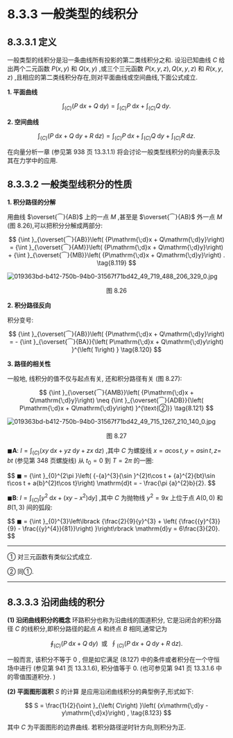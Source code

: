 # 8.3.3 一般类型的线积分

## 8.3.3.1 定义

一般类型的线积分是沿一条曲线所有投影的第二类线积分之和. 设沿已知曲线 $C$ 给出两个二元函数 $P\left( {x, y}\right)$ 和 $Q\left( {x, y}\right)$ ,或三个三元函数 $P\left( {x, y, z}\right) , Q\left( {x, y, z}\right)$ 和 $R\left( {x, y, z}\right)$ ,且相应的第二类线积分存在,则对平面曲线或空间曲线,下面公式成立.

**1. 平面曲线**

$$
{\int }_{\left( C\right) }\left( {P\mathrm{\;d}x + Q\mathrm{\;d}y}\right)  = {\int }_{\left( C\right) }P\mathrm{\;d}x + {\int }_{\left( C\right) }Q\mathrm{\;d}y. \tag{8.118a}
$$

**2. 空间曲线**

$$
{\int }_{\left( C\right) }\left( {P\mathrm{\;d}x + Q\mathrm{\;d}y + R\mathrm{\;d}z}\right)  = {\int }_{\left( C\right) }P\mathrm{\;d}x + {\int }_{\left( C\right) }Q\mathrm{\;d}y + {\int }_{\left( C\right) }R\mathrm{\;d}z. \tag{8.118b}
$$

在向量分析一章 (参见第 938 页 13.3.1.1) 将会讨论一般类型线积分的向量表示及其在力学中的应用.

## 8.3.3.2 一般类型线积分的性质

**1. 积分路径的分解**

用曲线 $\overset{⏜}{AB}$ 上的一点 $M$ ,甚至是 $\overset{⏜}{AB}$ 外一点 $M$ (图 8.26),可以把积分分解成两部分:

$$
{\int }_{\overset{⏜}{AB}}\left( {P\mathrm{\;d}x + Q\mathrm{\;d}y}\right)  = {\int }_{\overset{⏜}{AM}}\left( {P\mathrm{\;d}x + Q\mathrm{\;d}y}\right)  + {\int }_{\overset{⏜}{MB}}\left( {P\mathrm{\;d}x + Q\mathrm{\;d}y}\right) . \tag{8.119}
$$

![019363bd-b412-750b-94b0-31567f71bd42_49_719_488_206_329_0.jpg](/images/019363bd-b412-750b-94b0-31567f71bd42_49_719_488_206_329_0.jpg)

<center>图 8.26</center>

**2. 积分路径反向**

积分变号:

$$
{\int }_{\overset{⏜}{AB}}\left( {P\mathrm{\;d}x + Q\mathrm{\;d}y}\right)  =  - {\int }_{\overset{⏜}{BA}}{\left( P\mathrm{\;d}x + Q\mathrm{\;d}y\right) }^{\left( 1\right) } \tag{8.120}
$$

**3. 路径的相关性**

一般地, 线积分的值不仅与起点有关, 还和积分路径有关 (图 8.27):

$$
{\int }_{\overset{⏜}{AMB}}\left( {P\mathrm{\;d}x + Q\mathrm{\;d}y}\right)  \neq  {\int }_{\overset{⏜}{ADB}}{\left( P\mathrm{\;d}x + Q\mathrm{\;d}y\right) }^{\text{②}} \tag{8.121}
$$

![019363bd-b412-750b-94b0-31567f71bd42_49_715_1267_210_140_0.jpg](/images/019363bd-b412-750b-94b0-31567f71bd42_49_715_1267_210_140_0.jpg)

<center>图 8.27</center>

$\blacksquare \mathbf{A}$: $I = {\int }_{\left( C\right) }\left( {{xy}\mathrm{\;d}x + {yz}\mathrm{\;d}y + {zx}\mathrm{\;d}z}\right)$ ,其中 $C$ 为螺旋线 $x = a\cos t, y = a\sin t, z =$ ${bt}$ (参见第 348 页螺旋线) 从 ${t}_{0} = 0$ 到 $T = {2\pi }$ 的一圈:

$$
$\blacksquare$ = {\int }_{0}^{2\pi }\left( {-{a}^{3}{\sin }^{2}t\cos t + {a}^{2}{bt}\sin t\cos t + a{b}^{2}t\cos t}\right) \mathrm{d}t =  - \frac{\pi {a}^{2}b}{2}.
$$

$\blacksquare \mathbf{B}$: $I = {\int }_{\left( C\right) }\left\lbrack  {{y}^{2}\mathrm{\;d}x + \left( {{xy} - {x}^{2}}\right) \mathrm{d}y}\right\rbrack$ ,其中 $C$ 为抛物线 ${y}^{2} = {9x}$ 上位于点 $A\left( {0,0}\right)$ 和 $B\left( {1,3}\right)$ 间的弧段:

$$
$\blacksquare$ = {\int }_{0}^{3}\left\lbrack  {\frac{2}{9}{y}^{3} + \left( {\frac{{y}^{3}}{9} - \frac{{y}^{4}}{81}}\right) }\right\rbrack  \mathrm{d}y = 6\frac{3}{20}.
$$

---

① 对三元函数有类似公式成立.

② 同①.

---

## 8.3.3.3 沿闭曲线的积分

**(1) 沿闭曲线积分的概念** 环路积分也称为沿曲线的围道积分, 它是沿闭合的积分路径 $C$ 的线积分,即积分路径的起点 $A$ 和终点 $B$ 相同,通常记为

$$
{\oint }_{\left( C\right) }\left( {P\mathrm{\;d}x + Q\mathrm{\;d}y}\right) \;\text{ 或 }\;{\oint }_{\left( C\right) }\left( {P\mathrm{\;d}x + Q\mathrm{\;d}y + R\mathrm{\;d}z}\right) . \tag{8.122}
$$

一般而言, 该积分不等于 0 , 但是如它满足 (8.127) 中的条件或者积分在一个守恒场中进行 (参见第 941 页 13.3.1.6), 积分值等于 0. (也可参见第 941 页 13.3.1.6 中的零值围道积分. )

**(2) 平面图形面积** $S$ 的计算 是应用沿闭曲线积分的典型例子,形式如下:

$$
S = \frac{1}{2}{\oint }_{\left( C\right) }\left( {x\mathrm{\;d}y - y\mathrm{\;d}x}\right) , \tag{8.123}
$$

其中 $C$ 为平面图形的边界曲线. 若积分路径逆时针方向,则积分为正.
